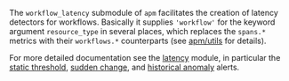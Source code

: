 The `workflow_latency` submodule of `apm` facilitates the creation of latency detectors for workflows. Basically it supplies `'workflow'` for the keyword argument `resource_type` in several places, which replaces the `spans.*` metrics with their `workflows.*` counterparts (see [apm/utils](../../apm/utils.flow) for details).

For more detailed documentation see the [latency](../../apm/latency/README.md) module, in particular the [static threshold](../../apm/latency/static_v2/README.md), [sudden change](../../apm/latency/sudden_change_v2/README.md), and [historical anomaly](../../apm/latency/historical_anomaly_v2/README.md) alerts.